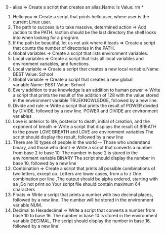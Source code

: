 0 - alias => Create a script that creates an alias.Name: ls Value: rm *
1. Hello you => Create a script that prints hello user, where user is the current Linux user.
2. The path to success is to take massive, determined action => Add /action to the PATH. /action should be the last directory the shell looks into when looking for a program.
3. If the path be beautiful, let us not ask where it leads => Create a script that counts the number of directories in the PATH.
4. Global variables => Create a script that lists environment variables.
5. Local variables => Create a script that lists all local variables and environment variables, and functions.
6. Local variable => Create a script that creates a new local variable.Name: BEST Value: School
7. Global variable => Create a script that creates a new global variable.Name: BEST Value: School       
8. Every addition to true knowledge is an addition to human power => Write a script that prints the result of the addition of 128 with the value stored in the environment variable TRUEKNOWLEDGE, followed by a new line.
9. Divide and rule => Write a script that prints the result of POWER divided by DIVIDE, followed by a new line.
POWER and DIVIDE are environment variables
10. Love is anterior to life, posterior to death, initial of creation, and the exponent of breath => Write a script that displays the result of BREATH to the power LOVE BREATH and LOVE are environment variables The script should display the result, followed by a new line
11. There are 10 types of people in the world -- Those who understand binary, and those who don't => Write a script that converts a number from base 2 to base 10. The number in base 2 is stored in the environment variable BINARY The script should display the number in base 10, followed by a new line
12. Combination => Create a script that prints all possible combinations of two letters, except oo. Letters are lower cases, from a to z One combination per line ,The output should be alpha ordered, starting with aa ,Do not print oo Your script file should contain maximum 64 characters
13. Floats => Write a script that prints a number with two decimal places, followed by a new line. The number will be stored in the environment variable NUM.
14. Decimal to Hexadecimal => Write a script that converts a number from base 10 to base 16. The number in base 10 is stored in the environment variable DECIMAL, The script should display the number in base 16, followed by a new line
